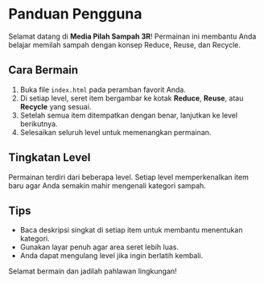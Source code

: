 # Panduan Pengguna

Selamat datang di **Media Pilah Sampah 3R**! Permainan ini membantu Anda belajar memilah sampah dengan konsep Reduce, Reuse, dan Recycle.

## Cara Bermain

1. Buka file `index.html` pada peramban favorit Anda.
2. Di setiap level, seret item bergambar ke kotak **Reduce**, **Reuse**, atau **Recycle** yang sesuai.
3. Setelah semua item ditempatkan dengan benar, lanjutkan ke level berikutnya.
4. Selesaikan seluruh level untuk memenangkan permainan.

## Tingkatan Level

Permainan terdiri dari beberapa level. Setiap level memperkenalkan item baru agar Anda semakin mahir mengenali kategori sampah.

## Tips

- Baca deskripsi singkat di setiap item untuk membantu menentukan kategori.
- Gunakan layar penuh agar area seret lebih luas.
- Anda dapat mengulang level jika ingin berlatih kembali.

Selamat bermain dan jadilah pahlawan lingkungan!
